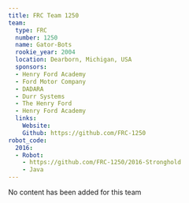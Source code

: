 ```yaml
---
title: FRC Team 1250
team:
  type: FRC
  number: 1250
  name: Gator-Bots
  rookie_year: 2004
  location: Dearborn, Michigan, USA
  sponsors:
  - Henry Ford Academy
  - Ford Motor Company
  - DADARA
  - Durr Systems
  - The Henry Ford
  - Henry Ford Academy
  links:
    Website: 
    Github: https://github.com/FRC-1250
robot_code:
  2016:
  - Robot:
    - https://github.com/FRC-1250/2016-Stronghold
    - Java
---
```


No content has been added for this team